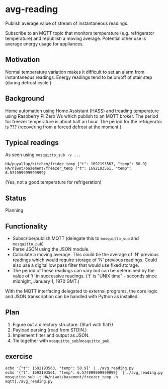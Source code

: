 # avg-reading

Publish average value of stream of instantaneous readings.

Subscribe to an MQTT topic that monitors temperature (e.g. refrigerator temperature) and republish a moving average. Potential other use is average energy usage for appliances.

## Motivation

Normal temperature variation makes it difficult to set an alarm from instantaneous readings. Energy readings tend to be on/off of stair step (during defrost cycle.)

## Background

Home automation using Home Assistant (HASS) and treading temperature using Raspberry Pi Zero Ws which publish to an MQTT broker. The period for freezer temperature is about half an hour. The period for the refrigerator is ??? (recovering from a forced defrost at the moment.) 

## Typical readings

As seen using `mosquitto_sub -v ...`

```text
HA/puyallup/kitchen/fridge_temp {"t": 1692193563, "temp": 50.9}
HA/niwot/basement/freezer_temp {"t": 1692193561, "temp": 6.574999999999999}
```

(Yes, not a good temperature for refrigeration)

## Status

Planning

## Functionality

* Subscribe/publish MQTT (delegate this to `mosquitto_sub` and `mosquitto_pub`)
* Parse JSON using the JSON module.
* Calculate a moving average. This could be the average of 'N' previous readings which would require storage of 'N' previous readings. Could also use a digital low pass filter that would use fixed storage.
* The period of these readings can vary but can be determined by the value of 't' in successive readings. ('t' is "UNIX time" - seconds since midnight, January 1, 1970 GMT.)

With the MQTT interfacing delegated to external programs, the core logic and JSON transcription can be handled with Python as installed.

## Plan

1. Figure out a directory structure. (Start with flat?)
1. Payload parsing (read from STDIN.)
1. Implement filter and output as JSON.
1. Tie together with `mosquitto_sub`/`mosquitto_pub`.

## exercise

```text
echo '{"t": 1692193563, "temp": 50.9}' | ./avg_reading.py 
echo '{"t": 1692193561, "temp": 6.574999999999999}' | ./avg_reading.py 
mosquitto_sub -t HA/niwot/basement/freezer_temp -h mqtt|./avg_reading.py 
```